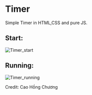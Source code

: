 # Timer
Simple Timer in HTML,CSS and pure JS.

## Start:
![Timer_start](https://user-images.githubusercontent.com/62738863/154014872-a5bcf1d7-c473-4343-9daf-6c7cd3ebe6b9.png)

## Running:
![Timer_running](https://user-images.githubusercontent.com/62738863/154014929-c3f10da5-6a17-4650-9862-47a380e9efae.png)

Credit:
Cao Hồng Chương
